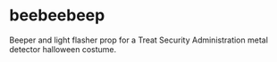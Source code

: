 # beebeebeep
Beeper and light flasher prop for a Treat Security Administration metal detector halloween costume.
